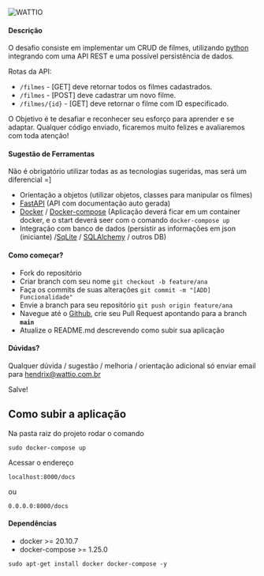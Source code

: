 ![WATTIO](http://wattio.com.br/web/image/1204-212f47c3/Logo%20Wattio.png)

#### Descrição

O desafio consiste em implementar um CRUD de filmes, utilizando [python](https://www.python.org/ 'python') integrando com uma API REST e uma possível persistência de dados.

Rotas da API:

- `/filmes` - [GET] deve retornar todos os filmes cadastrados.
- `/filmes` - [POST] deve cadastrar um novo filme.
- `/filmes/{id}` - [GET] deve retornar o filme com ID especificado.

O Objetivo é te desafiar e reconhecer seu esforço para aprender e se adaptar. Qualquer código enviado, ficaremos muito felizes e avaliaremos com toda atenção!

#### Sugestão de Ferramentas

Não é obrigatório utilizar todas as as tecnologias sugeridas, mas será um diferencial =]

- Orientação a objetos (utilizar objetos, classes para manipular os filmes)
- [FastAPI](https://fastapi.tiangolo.com/) (API com documentação auto gerada)
- [Docker](https://www.docker.com/) / [Docker-compose](https://docs.docker.com/compose/install/) (Aplicação deverá ficar em um container docker, e o start deverá seer com o comando `docker-compose up`
- Integração com banco de dados (persistir as informações em json (iniciante) /[SqLite](https://www.sqlite.org/index.html) / [SQLAlchemy](https://fastapi.tiangolo.com/tutorial/sql-databases/#sql-relational-databases) / outros DB)

#### Como começar?

- Fork do repositório
- Criar branch com seu nome `git checkout -b feature/ana`
- Faça os commits de suas alterações `git commit -m "[ADD] Funcionalidade"`
- Envie a branch para seu repositório `git push origin feature/ana`
- Navegue até o [Github](https://github.com/), crie seu Pull Request apontando para a branch **`main`**
- Atualize o README.md descrevendo como subir sua aplicação

#### Dúvidas?

Qualquer dúvida / sugestão / melhoria / orientação adicional só enviar email para hendrix@wattio.com.br

Salve!

## Como subir a aplicação

Na pasta raiz do projeto rodar o comando

```
sudo docker-compose up
```

Acessar o endereço

```
localhost:8000/docs
```

ou

```
0.0.0.0:8000/docs
```

#### Dependências

- docker >= 20.10.7
- docker-compose >= 1.25.0

```
sudo apt-get install docker docker-compose -y
```
